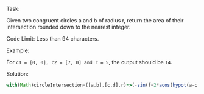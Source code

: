 Task:  

Given two congruent circles a and b of radius r, return the area of their intersection rounded down to the nearest integer.  

Code Limit: Less than 94 characters.

Example:  

For ```c1 = [0, 0], c2 = [7, 0] and r = 5```, the output should be ```14```.  

Solution:

```js
with(Math)circleIntersection=([a,b],[c,d],r)=>(-sin(f=2*acos(hypot(a-c,b-d)/(2*r)))+f)*r*r|0
```
